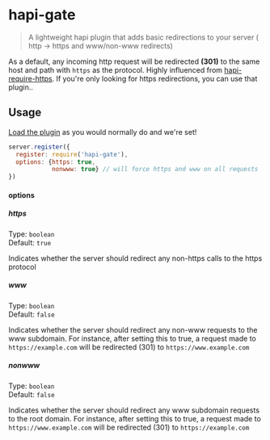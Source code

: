hapi-gate
==================

> A lightweight hapi plugin that adds basic redirections to your server ( http -> https and www/non-www redirects)

As a default, any incoming http request will be redirected **(301)** to the same host and path with `https` as the protocol. 
Highly influenced from [hapi-require-https](https://github.com/bendrucker/hapi-require-https). If you're only looking for https redirections, you can use that plugin..

## Usage

[Load the plugin](http://hapijs.com/tutorials/plugins#loading-a-plugin) as you would normally do and we're set!

```js
server.register({
  register: require('hapi-gate'),
  options: {https: true,
            nonwww: true} // will force https and www on all requests
})
```

#### options

##### **https**

Type: `boolean`  
Default: `true`

Indicates whether the server should redirect any non-https calls to the https protocol

##### **www**

Type: `boolean`  
Default: `false`

Indicates whether the server should redirect any non-www requests to the www subdomain. For instance, after setting this to true, a request made to `https://example.com` will be redirected (301) to `https://www.example.com`

##### **nonwww**

Type: `boolean`  
Default: `false`

Indicates whether the server should redirect any www subdomain requests to the root domain. For instance, after setting this to true, a request made to `https://www.example.com` will be redirected (301) to `https://example.com`
